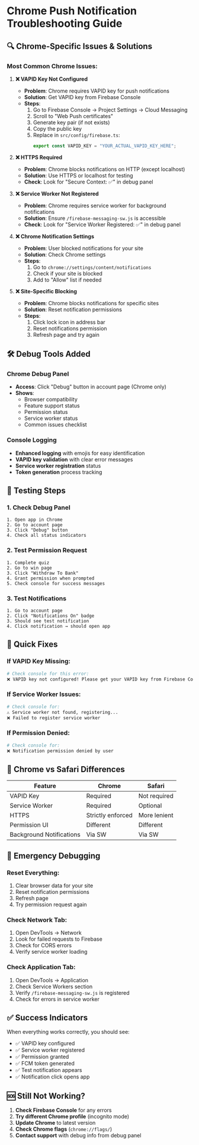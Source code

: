 # Chrome Push Notification Troubleshooting Guide

## 🔍 **Chrome-Specific Issues & Solutions**

### **Most Common Chrome Issues:**

1. **❌ VAPID Key Not Configured**
   - **Problem**: Chrome requires VAPID key for push notifications
   - **Solution**: Get VAPID key from Firebase Console
   - **Steps**:
     1. Go to Firebase Console → Project Settings → Cloud Messaging
     2. Scroll to "Web Push certificates"
     3. Generate key pair (if not exists)
     4. Copy the public key
     5. Replace in `src/config/firebase.ts`:
        ```typescript
        export const VAPID_KEY = "YOUR_ACTUAL_VAPID_KEY_HERE";
        ```

2. **❌ HTTPS Required**
   - **Problem**: Chrome blocks notifications on HTTP (except localhost)
   - **Solution**: Use HTTPS or localhost for testing
   - **Check**: Look for "Secure Context: ✅" in debug panel

3. **❌ Service Worker Not Registered**
   - **Problem**: Chrome requires service worker for background notifications
   - **Solution**: Ensure `/firebase-messaging-sw.js` is accessible
   - **Check**: Look for "Service Worker Registered: ✅" in debug panel

4. **❌ Chrome Notification Settings**
   - **Problem**: User blocked notifications for your site
   - **Solution**: Check Chrome settings
   - **Steps**:
     1. Go to `chrome://settings/content/notifications`
     2. Check if your site is blocked
     3. Add to "Allow" list if needed

5. **❌ Site-Specific Blocking**
   - **Problem**: Chrome blocks notifications for specific sites
   - **Solution**: Reset notification permissions
   - **Steps**:
     1. Click lock icon in address bar
     2. Reset notifications permission
     3. Refresh page and try again

## 🛠️ **Debug Tools Added**

### **Chrome Debug Panel**
- **Access**: Click "Debug" button in account page (Chrome only)
- **Shows**:
  - Browser compatibility
  - Feature support status
  - Permission status
  - Service worker status
  - Common issues checklist

### **Console Logging**
- **Enhanced logging** with emojis for easy identification
- **VAPID key validation** with clear error messages
- **Service worker registration** status
- **Token generation** process tracking

## 🧪 **Testing Steps**

### **1. Check Debug Panel**
```
1. Open app in Chrome
2. Go to account page
3. Click "Debug" button
4. Check all status indicators
```

### **2. Test Permission Request**
```
1. Complete quiz
2. Go to win page
3. Click "Withdraw To Bank"
4. Grant permission when prompted
5. Check console for success messages
```

### **3. Test Notifications**
```
1. Go to account page
2. Click "Notifications On" badge
3. Should see test notification
4. Click notification → should open app
```

## 🔧 **Quick Fixes**

### **If VAPID Key Missing:**
```bash
# Check console for this error:
❌ VAPID key not configured! Please get your VAPID key from Firebase Console
```

### **If Service Worker Issues:**
```bash
# Check console for:
⚠️ Service worker not found, registering...
❌ Failed to register service worker
```

### **If Permission Denied:**
```bash
# Check console for:
❌ Notification permission denied by user
```

## 📱 **Chrome vs Safari Differences**

| Feature | Chrome | Safari |
|---------|--------|--------|
| VAPID Key | Required | Not required |
| Service Worker | Required | Optional |
| HTTPS | Strictly enforced | More lenient |
| Permission UI | Different | Different |
| Background Notifications | Via SW | Via SW |

## 🚨 **Emergency Debugging**

### **Reset Everything:**
1. Clear browser data for your site
2. Reset notification permissions
3. Refresh page
4. Try permission request again

### **Check Network Tab:**
1. Open DevTools → Network
2. Look for failed requests to Firebase
3. Check for CORS errors
4. Verify service worker loading

### **Check Application Tab:**
1. Open DevTools → Application
2. Check Service Workers section
3. Verify `/firebase-messaging-sw.js` is registered
4. Check for errors in service worker

## ✅ **Success Indicators**

When everything works correctly, you should see:
- ✅ VAPID key configured
- ✅ Service worker registered
- ✅ Permission granted
- ✅ FCM token generated
- ✅ Test notification appears
- ✅ Notification click opens app

## 🆘 **Still Not Working?**

1. **Check Firebase Console** for any errors
2. **Try different Chrome profile** (incognito mode)
3. **Update Chrome** to latest version
4. **Check Chrome flags** (`chrome://flags/`)
5. **Contact support** with debug info from debug panel
